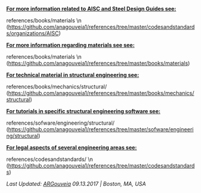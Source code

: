 <b><u>For more information related to AISC and Steel Design Guides see:</b></u>

references/books/materials \n
(https://github.com/anagouveia1/references/tree/master/codesandstandards/organizations/AISC)

<b><u>For more information regarding materials see see:</b></u>

references/books/materials \n
(https://github.com/anagouveia1/references/tree/master/books/materials)

<b><u>For technical material in structural engineering  see: </b></u>

references/books/mechanics/structural/
(https://github.com/anagouveia1/references/tree/master/books/mechanics/structural)

<b><u>For tutorials in specific structural engineering software see: </b></u>

references/sofware/engineering/structural/
(https://github.com/anagouveia1/references/tree/master/sofware/engineering/structural)

<b><u>For legal aspects of several engineering areas see:</b></u>

references/codesandstandards/ \n
(https://github.com/anagouveia1/references/tree/master/codesandstandards)

<i>Last Updated: <u>ARGouveia</u> 09.13.2017 | Boston, MA, USA </i>
